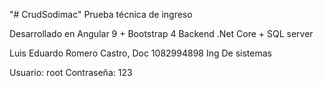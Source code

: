 "# CrudSodimac" 
Prueba técnica de ingreso

Desarrollado en Angular 9 +  Bootstrap 4
Backend .Net Core + SQL server

Luis Eduardo Romero Castro, Doc 1082994898
Ing De sistemas 

Usuario: root
Contraseña: 123
